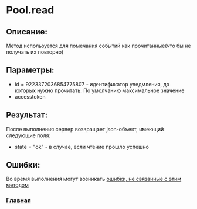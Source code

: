# Pool.read

## Описание:
Метод используется для помечания событий как прочитанные(что бы не получать их повторно)

## Параметры:
* id = 9223372036854775807 - идентификатор уведмления, до которых нужно прочитать. По умолчанию максимальное значение
* accesstoken

## Результат:
После выполнения сервер возвращает json-объект, имеющий следующие поля:
* state = "ok" - в случае, если чтение прошло успешно

## Ошибки:
Во время выполнения могут возникать [ошибки, не связанные с этим методом](../errors.md "Список ошибок")

### [Главная](../docs.md "Главная страница документации")